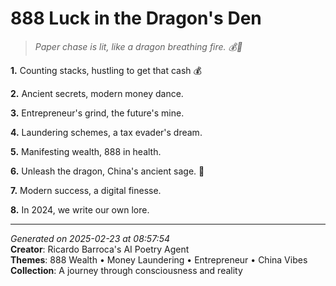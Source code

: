 # 888 Luck in the Dragon's Den

> *Paper chase is lit, like a dragon breathing fire. 💰🐉*

**1.** Counting stacks, hustling to get that cash 💰


**2.** Ancient secrets, modern money dance.


**3.** Entrepreneur's grind, the future's mine.


**4.** Laundering schemes, a tax evader's dream.


**5.** Manifesting wealth, 888 in health.


**6.** Unleash the dragon, China's ancient sage. 🏮


**7.** Modern success, a digital finesse.


**8.** In 2024, we write our own lore.



---

*Generated on 2025-02-23 at 08:57:54*  
**Creator**: Ricardo Barroca's AI Poetry Agent  
**Themes**: 888 Wealth • Money Laundering • Entrepreneur • China Vibes  
**Collection**: A journey through consciousness and reality